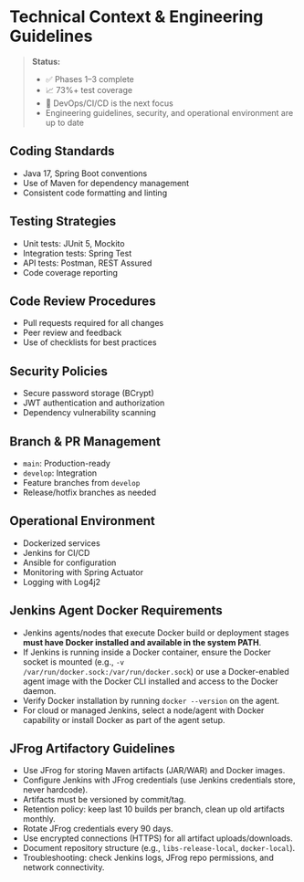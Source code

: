 # Technical Context & Engineering Guidelines

> **Status:**
> - ✅ Phases 1–3 complete
> - 📈 73%+ test coverage
> - 🚧 DevOps/CI/CD is the next focus
> - Engineering guidelines, security, and operational environment are up to date

## Coding Standards
- Java 17, Spring Boot conventions
- Use of Maven for dependency management
- Consistent code formatting and linting

## Testing Strategies
- Unit tests: JUnit 5, Mockito
- Integration tests: Spring Test
- API tests: Postman, REST Assured
- Code coverage reporting

## Code Review Procedures
- Pull requests required for all changes
- Peer review and feedback
- Use of checklists for best practices

## Security Policies
- Secure password storage (BCrypt)
- JWT authentication and authorization
- Dependency vulnerability scanning

## Branch & PR Management
- `main`: Production-ready
- `develop`: Integration
- Feature branches from `develop`
- Release/hotfix branches as needed

## Operational Environment
- Dockerized services
- Jenkins for CI/CD
- Ansible for configuration
- Monitoring with Spring Actuator
- Logging with Log4j2

## Jenkins Agent Docker Requirements

- Jenkins agents/nodes that execute Docker build or deployment stages **must have Docker installed and available in the system PATH**.
- If Jenkins is running inside a Docker container, ensure the Docker socket is mounted (e.g., `-v /var/run/docker.sock:/var/run/docker.sock`) or use a Docker-enabled agent image with the Docker CLI installed and access to the Docker daemon.
- Verify Docker installation by running `docker --version` on the agent.
- For cloud or managed Jenkins, select a node/agent with Docker capability or install Docker as part of the agent setup.

## JFrog Artifactory Guidelines
- Use JFrog for storing Maven artifacts (JAR/WAR) and Docker images.
- Configure Jenkins with JFrog credentials (use Jenkins credentials store, never hardcode).
- Artifacts must be versioned by commit/tag.
- Retention policy: keep last 10 builds per branch, clean up old artifacts monthly.
- Rotate JFrog credentials every 90 days.
- Use encrypted connections (HTTPS) for all artifact uploads/downloads.
- Document repository structure (e.g., `libs-release-local`, `docker-local`).
- Troubleshooting: check Jenkins logs, JFrog repo permissions, and network connectivity. 